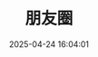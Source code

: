 ---
title: 朋友圈
date: 2025-04-24 16:04:01
comments: false
aside: false
top_img: false
type: "fcircle"
---